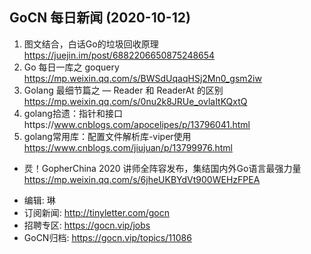## GoCN 每日新闻 (2020-10-12)

1. 图文结合，白话Go的垃圾回收原理  https://juejin.im/post/6882206650875248654
2. Go 每日一库之 goquery https://mp.weixin.qq.com/s/BWSdUqaqHSj2Mn0_gsm2iw
3. Golang 最细节篇之 — Reader 和 ReaderAt 的区别 https://mp.weixin.qq.com/s/0nu2k8JRUe_ovlaItKQxtQ
4. golang拾遗：指针和接口https://www.cnblogs.com/apocelipes/p/13796041.html
5. golang常用库：配置文件解析库-viper使用 https://www.cnblogs.com/jiujuan/p/13799976.html

* 烎！GopherChina 2020 讲师全阵容发布，集结国内外Go语言最强力量 https://mp.weixin.qq.com/s/6jheUKBYdVt900WEHzFPEA

- 编辑: 琳 
- 订阅新闻: http://tinyletter.com/gocn
- 招聘专区: https://gocn.vip/jobs
- GoCN归档:  https://gocn.vip/topics/11086
